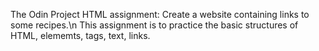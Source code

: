 The Odin Project 
HTML assignment:
Create a website containing links to some recipes.\n
This assignment is to practice the basic structures of HTML, elememts, tags, text, links.